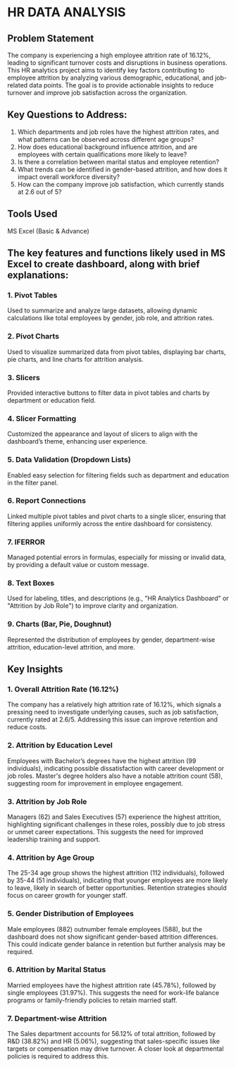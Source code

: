 # HR DATA ANALYSIS

## Problem Statement
The company is experiencing a high employee attrition rate of 16.12%, leading to significant turnover costs and disruptions in business operations. 
This HR analytics project aims to identify key factors contributing to employee attrition by analyzing various demographic, educational, and job-related data points. 
The goal is to provide actionable insights to reduce turnover and improve job satisfaction across the organization.

## Key Questions to Address:
1. Which departments and job roles have the highest attrition rates, and what patterns can be observed across different age groups?
2. How does educational background influence attrition, and are employees with certain qualifications more likely to leave?
3. Is there a correlation between marital status and employee retention?
4. What trends can be identified in gender-based attrition, and how does it impact overall workforce diversity?
5. How can the company improve job satisfaction, which currently stands at 2.6 out of 5?

## Tools Used
MS Excel (Basic & Advance)

## The key features and functions likely used in MS Excel to create dashboard, along with brief explanations:
### 1. Pivot Tables
Used to summarize and analyze large datasets, allowing dynamic calculations like total employees by gender, job role, and attrition rates.
### 2. Pivot Charts
Used to visualize summarized data from pivot tables, displaying bar charts, pie charts, and line charts for attrition analysis.
### 3. Slicers
Provided interactive buttons to filter data in pivot tables and charts by department or education field.
### 4. Slicer Formatting 
Customized the appearance and layout of slicers to align with the dashboard’s theme, enhancing user experience.
### 5. Data Validation (Dropdown Lists)
Enabled easy selection for filtering fields such as department and education in the filter panel.
### 6. Report Connections
Linked multiple pivot tables and pivot charts to a single slicer, ensuring that filtering applies uniformly across the entire dashboard for consistency.
### 7. IFERROR
Managed potential errors in formulas, especially for missing or invalid data, by providing a default value or custom message.
### 8. Text Boxes
Used for labeling, titles, and descriptions (e.g., "HR Analytics Dashboard" or "Attrition by Job Role") to improve clarity and organization.
### 9. Charts (Bar, Pie, Doughnut)
Represented the distribution of employees by gender, department-wise attrition, education-level attrition, and more.

## Key Insights
### 1. Overall Attrition Rate (16.12%)
The company has a relatively high attrition rate of 16.12%, which signals a pressing need to investigate underlying causes, such as job satisfaction, currently rated at 2.6/5. 
Addressing this issue can improve retention and reduce costs.

### 2. Attrition by Education Level
Employees with Bachelor’s degrees have the highest attrition (99 individuals), indicating possible dissatisfaction with career development or job roles. 
Master's degree holders also have a notable attrition count (58), suggesting room for improvement in employee engagement.

### 3. Attrition by Job Role
Managers (62) and Sales Executives (57) experience the highest attrition, highlighting significant challenges in these roles, possibly due to job stress or unmet career expectations. 
This suggests the need for improved leadership training and support.

### 4. Attrition by Age Group
The 25-34 age group shows the highest attrition (112 individuals), followed by 35-44 (51 individuals), indicating that younger employees are more likely to leave, likely in search of better opportunities. 
Retention strategies should focus on career growth for younger staff.

### 5. Gender Distribution of Employees
Male employees (882) outnumber female employees (588), but the dashboard does not show significant gender-based attrition differences. 
This could indicate gender balance in retention but further analysis may be required.

### 6. Attrition by Marital Status
Married employees have the highest attrition rate (45.78%), followed by single employees (31.97%). 
This suggests the need for work-life balance programs or family-friendly policies to retain married staff.

### 7. Department-wise Attrition
The Sales department accounts for 56.12% of total attrition, followed by R&D (38.82%) and HR (5.06%), suggesting that sales-specific issues like targets or compensation may drive turnover. 
A closer look at departmental policies is required to address this.
